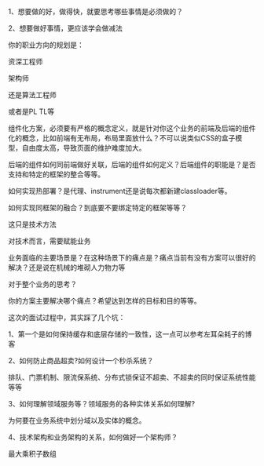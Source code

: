1、想要做的好，做得快，就要思考哪些事情是必须做的？

2、想要做好事情，更应该学会做减法

你的职业方向的规划是：

资深工程师

架构师

还是算法工程师

或者是PL TL等

组件化方案，必须要有严格的概念定义，就是针对你这个业务的前端及后端的组件化的概念，比如前端有无布局，布局里面放什么？不可以说类似CSS的盒子模型，自由度太高，导致页面的维护难度加大。

后端的组件如何同前端做好关联，后端的组件如何定义？后端组件的职能是？是否支持和特定的框架的整合等等。

如何实现热部署？是代理、instrument还是说每次都新建classloader等。

如何实现同框架的融合？到底要不要绑定特定的框架等等？

这只是技术方法

对技术而言，需要赋能业务

业务面临的主要场景是？在这种场景下的痛点是？痛点当前有没有方案可以很好的解决？还是说在机械的堆砌人力物力等

对于整个业务的思考？

你的方案主要解决哪个痛点？希望达到怎样的目标和目的等等。

这次的面试过程中，其实踩了几个坑：

1、第一个是如何保持缓存和底层存储的一致性，这一点可以参考左耳朵耗子的博客

2、如何防止商品超卖?如何设计一个秒杀系统？

排队、门票机制、限流保系统、分布式锁保证不超卖、不超卖的同时保证系统性能等等

3、如何理解领域服务等？领域服务的各种实体关系如何理解?

为何要在业务系统中划分域以及实体的概念。

4、技术架构和业务架构的关系，如何做好一个架构师？

最大乘积子数组